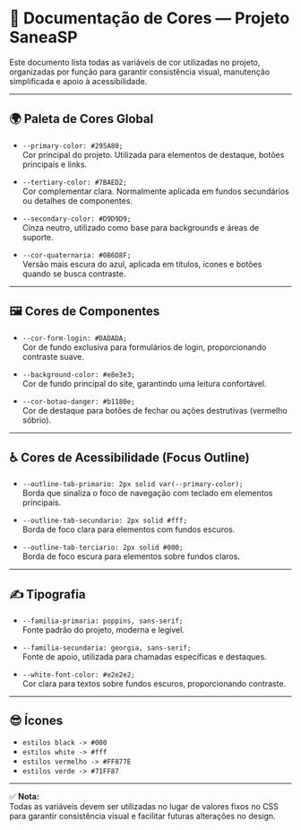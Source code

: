 
# 🎨 Documentação de Cores — Projeto SaneaSP

Este documento lista todas as variáveis de cor utilizadas no projeto, organizadas por função para garantir consistência visual, manutenção simplificada e apoio à acessibilidade.

---

## 🌍 Paleta de Cores Global

- `--primary-color: #295A80;`  
Cor principal do projeto. Utilizada para elementos de destaque, botões principais e links.

- `--tertiary-color: #7BAED2;`  
Cor complementar clara. Normalmente aplicada em fundos secundários ou detalhes de componentes.

- `--secondary-color: #D9D9D9;`  
Cinza neutro, utilizado como base para backgrounds e áreas de suporte.

- `--cor-quaternaria: #0B6D8F;`  
Versão mais escura do azul, aplicada em títulos, ícones e botões quando se busca contraste.

---

## 🖼️ Cores de Componentes

- `--cor-form-login: #DADADA;`  
Cor de fundo exclusiva para formulários de login, proporcionando contraste suave.

- `--background-color: #e8e3e3;`  
Cor de fundo principal do site, garantindo uma leitura confortável.

- `--cor-botao-danger: #b1180e;`  
Cor de destaque para botões de fechar ou ações destrutivas (vermelho sóbrio).

---

## ♿ Cores de Acessibilidade (Focus Outline)

- `--outline-tab-primario: 2px solid var(--primary-color);`  
Borda que sinaliza o foco de navegação com teclado em elementos principais.

- `--outline-tab-secundario: 2px solid #fff;`  
Borda de foco clara para elementos com fundos escuros.

- `--outline-tab-terciario: 2px solid #000;`  
Borda de foco escura para elementos sobre fundos claros.

---

## ✍️ Tipografia

- `--familia-primaria: poppins, sans-serif;`  
Fonte padrão do projeto, moderna e legível.

- `--familia-secundaria: georgia, sans-serif;`  
Fonte de apoio, utilizada para chamadas específicas e destaques.

- `--white-font-color: #e2e2e2;`  
Cor clara para textos sobre fundos escuros, proporcionando contraste.

---

## 😎 Ícones

- `estilos black -> #000`
- `estilos white -> #fff`
- `estilos vermelho -> #FF877E`
- `estilos verde -> #71FF87`



---

✅ **Nota:**  
Todas as variáveis devem ser utilizadas no lugar de valores fixos no CSS para garantir consistência visual e facilitar futuras alterações no design.
